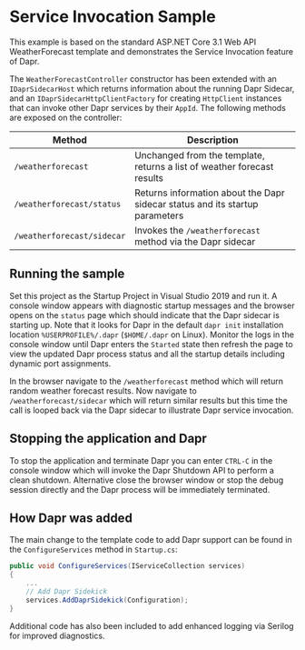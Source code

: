 # Service Invocation Sample

This example is based on the standard ASP.NET Core 3.1 Web API WeatherForecast template and demonstrates the Service Invocation feature of Dapr. 

The `WeatherForecastController` constructor has been extended with an `IDaprSidecarHost` which returns information about the running Dapr Sidecar, and an `IDaprSidecarHttpClientFactory` for creating `HttpClient` instances that can invoke other Dapr services by their `AppId`. The following methods are exposed on the controller:

| Method                     | Description                                                                  |
| -------------------------- | ---------------------------------------------------------------------------- |
| `/weatherforecast`         | Unchanged from the template, returns a list of weather forecast results      |
| `/weatherforecast/status`  | Returns information about the Dapr sidecar status and its startup parameters |
| `/weatherforecast/sidecar` | Invokes the `/weatherforecast` method via the Dapr sidecar                   |

## Running the sample

Set this project as the Startup Project in Visual Studio 2019 and run it. A console window appears with diagnostic startup messages and the browser opens on the `status` page which should indicate that the Dapr sidecar is starting up. Note that it looks for Dapr in the default `dapr init` installation location `%USERPROFILE%/.dapr` (`$HOME/.dapr` on Linux). Monitor the logs in the console window until Dapr enters the `Started` state then refresh the page to view the updated Dapr process status and all the startup details
including dynamic port assignments.

In the browser navigate to the `/weatherforecast` method which will return random weather forecast results. Now navigate to `/weatherforecast/sidecar` which will return similar results but this time the call is looped back via the Dapr sidecar to illustrate Dapr service invocation.

## Stopping the application and Dapr

To stop the application and terminate Dapr you can enter `CTRL-C` in the console window which will invoke the Dapr Shutdown API to perform a clean shutdown. Alternative close the browser window or stop the debug session directly
and the Dapr process will be immediately terminated.

## How Dapr was added

The main change to the template code to add Dapr support can be found in the `ConfigureServices` method in `Startup.cs`:

```csharp
public void ConfigureServices(IServiceCollection services)
{
    ...
    // Add Dapr Sidekick
    services.AddDaprSidekick(Configuration);
}
```

Additional code has also been included to add enhanced logging via Serilog for improved diagnostics.

